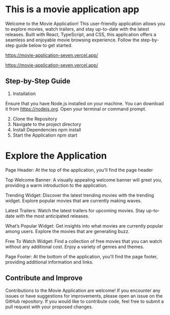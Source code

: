 # This is a movie application app 

Welcome to the Movie Application! This user-friendly application allows you to explore movies, watch trailers, and stay up-to-date with the latest releases. Built with React, TypeScript, and CSS, this application offers a seamless and enjoyable movie browsing experience. Follow the step-by-step guide below to get started. 

https://movie-application-seven.vercel.app/

https://movie-application-seven.vercel.app/

## Step-by-Step Guide

1. Installation

Ensure that you have Node.js installed on your machine. You can download it from https://nodejs.org.
Open your terminal or command prompt.

2. Clone the Repository
3. Navigate to the project directory
4. Install Dependencies
      npm install
5. Start the Application
      npm start


# Explore the Application

Page Header: At the top of the application, you'll find the page header

Top Welcome Banner: A visually appealing welcome banner will greet you, providing a warm introduction to the application.

Trending Widget: Discover the latest trending movies with the trending widget. Explore popular movies that are currently making waves.

Latest Trailers: Watch the latest trailers for upcoming movies. Stay up-to-date with the most anticipated releases.

What’s Popular Widget: Get insights into what movies are currently popular among users. Explore the movies that are generating buzz.

Free To Watch Widget: Find a collection of free movies that you can watch without any additional cost. Enjoy a variety of genres and themes.

Page Footer: At the bottom of the application, you'll find the page footer, providing additional information and links.


## Contribute and Improve

Contributions to the Movie Application are welcome! If you encounter any issues or have suggestions for improvements, please open an issue on the GitHub repository.
If you would like to contribute code, feel free to submit a pull request with your proposed changes.
